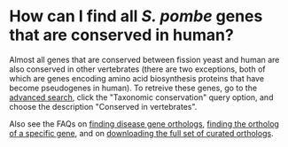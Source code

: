 # How can I find all *S. pombe* genes that are conserved in human?
<!-- pombase_categories: Genome statistics and lists,Orthology -->

Almost all genes that are conserved between fission yeast and human
are also conserved in other vertebrates (there are two exceptions,
both of which are genes encoding amino acid biosynthesis proteins that
have become pseudogenes in human). To retreive these genes, go to the
[advanced search](query), click the "Taxonomic conservation" query
option, and choose the description "Conserved in vertebrates".

Also see the FAQs on [finding disease gene orthologs](/faq/how-can-i-find-s-pombe-genes-associated-with-human-disease),
[finding the ortholog of a specific gene](/faq/how-can-i-find-s-pombe-ortholog-s-of-a-human-gene), and on
[downloading the full set of curated orthologs](/faq/how-can-i-obtain-the-list-of-human-and-s-pombe-orthologs).

<!--
Query link: [Genes conserved in vertebrates](/spombe/query/builder?filter=37&value=%5B%7B%22param%22:%7B%22filter_1%22:%7B%22filter%22:%2226%22,%22query%22:%22PBO:0011070%22%7D%7D,%22filter_count%22:%221%22%7D%5D) 
-->
